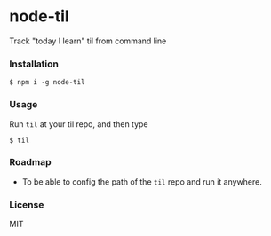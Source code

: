 # node-til
Track "today I learn" til from command line

### Installation

```
$ npm i -g node-til
```

### Usage

Run `til` at your til repo, and then type

```
$ til
```

### Roadmap

* To be able to config the path of the `til` repo and run it anywhere.

### License
MIT
